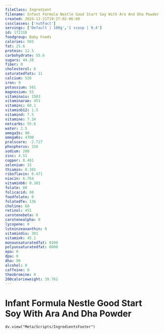 ```yaml
---
fileClass: Ingredient
filename: Infant Formula Nestle Good Start Soy With Ara And Dha Powder
created: 2024-12-21T19:27:02-06:00
cssclasses: ['nutFact']
servings: ['Default | 100g','1 scoop | 9.4']
id: 172316
foodgroup: Baby Foods
calories: 503
fat: 25.6
protein: 12.5
carbohydrate: 55.6
sugars: 44.38
fiber: 0
cholesterol: 6
saturatedfats: 11
calcium: 526
iron: 9
potassium: 581
magnesium: 55
vitaminaiu: 1503
vitaminarae: 451
vitaminc: 60.1
vitaminb12: 1.5
vitamind: 7.5
vitamine: 7.34
netcarbs: 55.6
water: 2.5
omega3s: 90
omega6s: 4700
pralscore: -2.727
phosphorus: 316
sodium: 200
zinc: 4.51
copper: 0.401
selenium: 15
thiamin: 0.301
riboflavin: 0.471
niacin: 6.764
vitaminb6: 0.301
folate: 80
folicacid: 80
foodfolate: 0
folatedfe: 136
choline: 60
retinol: 451
carotenebeta: 0
carotenealpha: 0
lycopene: 0
luteinzeaxanthin: 0
vitamindiu: 301
vitamink: 45.1
monounsaturatedfat: 8100
polyunsaturatedfat: 6000
epa: 0
dpa: 0
dha: 90
alcohol: 0
caffeine: 0
theobromine: 0
200calorieweight: 39.761
---
```


# Infant Formula Nestle Good Start Soy With Ara And Dha Powder

```dataviewjs
dv.view("Meta/Scripts/IngredientsFooter")
```